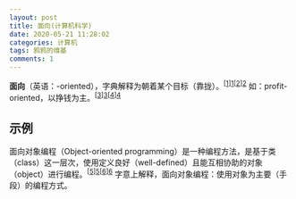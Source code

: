 ```yaml
---
layout: post
title: 面向(计算机科学)
date: 2020-05-21 11:28:02
categories: 计算机
tags: 鸦鸦的维基
comments: 1
---
```


**面向**（英语：-oriented），字典解释为朝着某个目标（靠拢）。<sup>[[1]][1]</sup><sup>[[2]][2]</sup> 如：profit-oriented，以挣钱为主。<sup>[[3]][3]</sup><sup>[[4]][4]</sup>

## 示例

面向对象编程（Object-oriented programming）是一种编程方法，是基于类（class）这一层次，使用定义良好（well-defined）且能互相协助的对象（object）进行编程。<sup>[[5]][5]</sup><sup>[[6]][6]</sup> 字意上解释，面向对象编程：使用对象为主要（手段）的编程方式。


[1]: https://www.merriam-webster.com/dictionary/oriented	"merriam-webster"
[2]: https://dictionary.cambridge.org/dictionary/english/oriented	"cambridge"
[3]: http://www.businessdictionary.com/definition/profit-orientation.html	"businessdictionary"
[4]: http://www.ichacha.net/profit-oriented.html"cambridge"	"查查字典"
[5]: https://isocpp.org/wiki/faq/big-picture#why-use-oo"	"isocpp.org"
[6]: https://www.oracle.com/java/technologies/oop.html"	"Object-Oriented Programming - oracle"